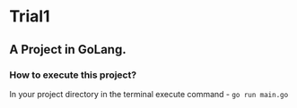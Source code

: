 # Trial1

## A Project in GoLang.

### How to execute this project?

In your project directory in the terminal execute command -
`go run main.go`